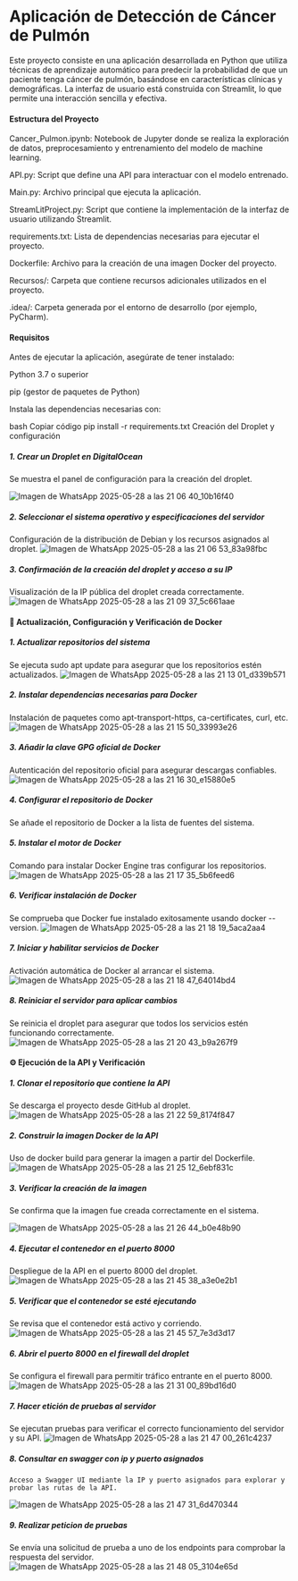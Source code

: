 # **Aplicación de Detección de Cáncer de Pulmón**
Este proyecto consiste en una aplicación desarrollada en Python que utiliza técnicas de aprendizaje automático para predecir la probabilidad de que un paciente tenga cáncer de pulmón, basándose en características clínicas y demográficas. La interfaz de usuario está construida con Streamlit, lo que permite una interacción sencilla y efectiva.

#### Estructura del Proyecto
Cancer_Pulmon.ipynb: Notebook de Jupyter donde se realiza la exploración de datos, preprocesamiento y entrenamiento del modelo de machine learning.

API.py: Script que define una API para interactuar con el modelo entrenado.

Main.py: Archivo principal que ejecuta la aplicación.

StreamLitProject.py: Script que contiene la implementación de la interfaz de usuario utilizando Streamlit.

requirements.txt: Lista de dependencias necesarias para ejecutar el proyecto.

Dockerfile: Archivo para la creación de una imagen Docker del proyecto.

Recursos/: Carpeta que contiene recursos adicionales utilizados en el proyecto.

.idea/: Carpeta generada por el entorno de desarrollo (por ejemplo, PyCharm).

 #### Requisitos
Antes de ejecutar la aplicación, asegúrate de tener instalado:

Python 3.7 o superior

pip (gestor de paquetes de Python)

Instala las dependencias necesarias con:

bash
Copiar código
pip install -r requirements.txt
 Creación del Droplet y configuración
 ##### 1. Crear un Droplet en DigitalOcean
Se muestra el panel de configuración para la creación del droplet.

![Imagen de WhatsApp 2025-05-28 a las 21 06 40_10b16f40](https://github.com/user-attachments/assets/f222652a-3902-4ae7-966a-623de703679f)

##### 2. Seleccionar el sistema operativo y especificaciones del servidor
Configuración de la distribución de Debian y los recursos asignados al droplet.
![Imagen de WhatsApp 2025-05-28 a las 21 06 53_83a98fbc](https://github.com/user-attachments/assets/ef657754-b5fd-4807-b5f6-cdffc2590e56)


##### 3. Confirmación de la creación del droplet y acceso a su IP
Visualización de la IP pública del droplet creada correctamente.
![Imagen de WhatsApp 2025-05-28 a las 21 09 37_5c661aae](https://github.com/user-attachments/assets/8866f29d-d320-4cf0-8bd5-05c4eee64a30)


#### 🔧 Actualización, Configuración y Verificación de Docker
##### 1. Actualizar repositorios del sistema
Se ejecuta sudo apt update para asegurar que los repositorios estén actualizados.
![Imagen de WhatsApp 2025-05-28 a las 21 13 01_d339b571](https://github.com/user-attachments/assets/1958254a-accd-48c0-beb6-158608d884bd)


##### 2. Instalar dependencias necesarias para Docker
Instalación de paquetes como apt-transport-https, ca-certificates, curl, etc.
![Imagen de WhatsApp 2025-05-28 a las 21 15 50_33993e26](https://github.com/user-attachments/assets/14198b3d-0190-44a7-9525-47f884bd8c0c)


##### 3. Añadir la clave GPG oficial de Docker
Autenticación del repositorio oficial para asegurar descargas confiables.
![Imagen de WhatsApp 2025-05-28 a las 21 16 30_e15880e5](https://github.com/user-attachments/assets/ea577cf7-7feb-4019-857f-913a45fcbcc2)


##### 4. Configurar el repositorio de Docker
Se añade el repositorio de Docker a la lista de fuentes del sistema.


##### 5. Instalar el motor de Docker
Comando para instalar Docker Engine tras configurar los repositorios.
![Imagen de WhatsApp 2025-05-28 a las 21 17 35_5b6feed6](https://github.com/user-attachments/assets/e8704dfb-7a42-46e5-995d-d0da26da2cf4)


##### 6. Verificar instalación de Docker
Se comprueba que Docker fue instalado exitosamente usando docker --version.
![Imagen de WhatsApp 2025-05-28 a las 21 18 19_5aca2aa4](https://github.com/user-attachments/assets/16d44928-88f0-45e0-b6ea-cb3ca974eb44)


##### 7. Iniciar y habilitar servicios de Docker
Activación automática de Docker al arrancar el sistema.
![Imagen de WhatsApp 2025-05-28 a las 21 18 47_64014bd4](https://github.com/user-attachments/assets/234f95e0-906a-4730-b2a5-1a40a8028096)


##### 8. Reiniciar el servidor para aplicar cambios
Se reinicia el droplet para asegurar que todos los servicios estén funcionando correctamente.
![Imagen de WhatsApp 2025-05-28 a las 21 20 43_b9a267f9](https://github.com/user-attachments/assets/856e7c18-8102-4c97-ba22-c84561fc7b05)


#### ⚙️ Ejecución de la API y Verificación
##### 1. Clonar el repositorio que contiene la API
Se descarga el proyecto desde GitHub al droplet.
![Imagen de WhatsApp 2025-05-28 a las 21 22 59_8174f847](https://github.com/user-attachments/assets/d57b1a5c-5d4c-4c09-9f64-e88eb4de9ba6)


##### 2. Construir la imagen Docker de la API
Uso de docker build para generar la imagen a partir del Dockerfile.
![Imagen de WhatsApp 2025-05-28 a las 21 25 12_6ebf831c](https://github.com/user-attachments/assets/52effb91-9c24-45b1-8b26-edbc2e2d11c5)


##### 3. Verificar la creación de la imagen
Se confirma que la imagen fue creada correctamente en el sistema.

![Imagen de WhatsApp 2025-05-28 a las 21 26 44_b0e48b90](https://github.com/user-attachments/assets/ccc0e107-337d-47e5-810b-74830da208d6)

##### 4. Ejecutar el contenedor en el puerto 8000
Despliegue de la API en el puerto 8000 del droplet.
![Imagen de WhatsApp 2025-05-28 a las 21 45 38_a3e0e2b1](https://github.com/user-attachments/assets/2367a85e-5e89-498f-812b-7d75353727cd)


##### 5. Verificar que el contenedor se esté ejecutando
Se revisa que el contenedor está activo y corriendo.
![Imagen de WhatsApp 2025-05-28 a las 21 45 57_7e3d3d17](https://github.com/user-attachments/assets/d1d05173-76ba-46a2-ae3c-ba94df6def5b)


##### 6. Abrir el puerto 8000 en el firewall del droplet
Se configura el firewall para permitir tráfico entrante en el puerto 8000.
![Imagen de WhatsApp 2025-05-28 a las 21 31 00_89bd16d0](https://github.com/user-attachments/assets/f2ceba34-f794-4ee0-8abc-218a68ed6900)

##### 7. Hacer etición de pruebas al servidor
   Se ejecutan pruebas para verificar el correcto funcionamiento del servidor y su API.
![Imagen de WhatsApp 2025-05-28 a las 21 47 00_261c4237](https://github.com/user-attachments/assets/c57eedd5-0454-4852-b9f2-a1f6a6b4a700)

##### 8. Consultar en swagger con ip y puerto asignados
    Acceso a Swagger UI mediante la IP y puerto asignados para explorar y probar las rutas de la API.
![Imagen de WhatsApp 2025-05-28 a las 21 47 31_6d470344](https://github.com/user-attachments/assets/70a9184b-15b7-4643-80b7-2342115e6899)

##### 9. Realizar peticion de pruebas
Se envía una solicitud de prueba a uno de los endpoints para comprobar la respuesta del servidor. 
![Imagen de WhatsApp 2025-05-28 a las 21 48 05_3104e65d](https://github.com/user-attachments/assets/00eafa8b-ef3d-4433-8dd4-73ffe4ef5bf4)


